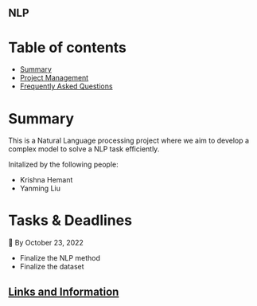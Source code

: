 ## NLP

# Table of contents
- [Summary](#summary)
- [Project Management](#tasks--deadlines)
- [Frequently Asked Questions](#frequently-asked-questions)

# Summary
This is a Natural Language processing project where we aim to develop a complex model to solve a NLP task efficiently.

Initalized by the following people:
- Krishna Hemant
- Yanming Liu

# Tasks & Deadlines 
:triangular_flag_on_post: By October 23, 2022
- Finalize the NLP method
- Finalize the dataset 


## [Links and Information](https://docs.google.com/document/d/1fwW8X0U57968MVyeqeMU0F2DtAbpiFQGJw3DpwY8DeM/edit)

